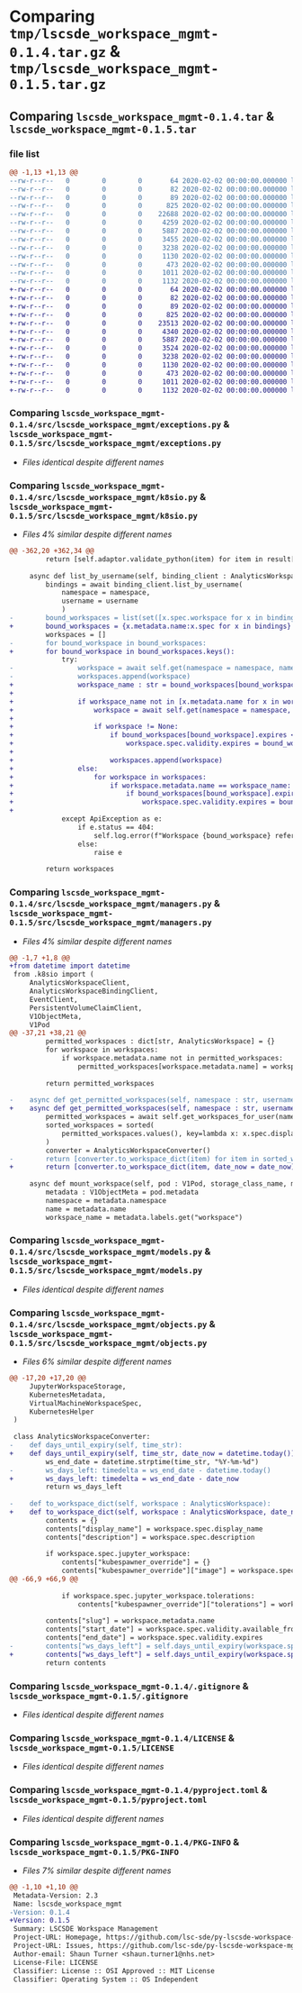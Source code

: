 # Comparing `tmp/lscsde_workspace_mgmt-0.1.4.tar.gz` & `tmp/lscsde_workspace_mgmt-0.1.5.tar.gz`

## Comparing `lscsde_workspace_mgmt-0.1.4.tar` & `lscsde_workspace_mgmt-0.1.5.tar`

### file list

```diff
@@ -1,13 +1,13 @@
--rw-r--r--   0        0        0       64 2020-02-02 00:00:00.000000 lscsde_workspace_mgmt-0.1.4/.git
--rw-r--r--   0        0        0       82 2020-02-02 00:00:00.000000 lscsde_workspace_mgmt-0.1.4/src/lscsde_workspace_mgmt/__init__.py
--rw-r--r--   0        0        0       89 2020-02-02 00:00:00.000000 lscsde_workspace_mgmt-0.1.4/src/lscsde_workspace_mgmt/_version.py
--rw-r--r--   0        0        0      825 2020-02-02 00:00:00.000000 lscsde_workspace_mgmt-0.1.4/src/lscsde_workspace_mgmt/exceptions.py
--rw-r--r--   0        0        0    22688 2020-02-02 00:00:00.000000 lscsde_workspace_mgmt-0.1.4/src/lscsde_workspace_mgmt/k8sio.py
--rw-r--r--   0        0        0     4259 2020-02-02 00:00:00.000000 lscsde_workspace_mgmt-0.1.4/src/lscsde_workspace_mgmt/managers.py
--rw-r--r--   0        0        0     5887 2020-02-02 00:00:00.000000 lscsde_workspace_mgmt-0.1.4/src/lscsde_workspace_mgmt/models.py
--rw-r--r--   0        0        0     3455 2020-02-02 00:00:00.000000 lscsde_workspace_mgmt-0.1.4/src/lscsde_workspace_mgmt/objects.py
--rw-r--r--   0        0        0     3238 2020-02-02 00:00:00.000000 lscsde_workspace_mgmt-0.1.4/.gitignore
--rw-r--r--   0        0        0     1130 2020-02-02 00:00:00.000000 lscsde_workspace_mgmt-0.1.4/LICENSE
--rw-r--r--   0        0        0      473 2020-02-02 00:00:00.000000 lscsde_workspace_mgmt-0.1.4/README.md
--rw-r--r--   0        0        0     1011 2020-02-02 00:00:00.000000 lscsde_workspace_mgmt-0.1.4/pyproject.toml
--rw-r--r--   0        0        0     1132 2020-02-02 00:00:00.000000 lscsde_workspace_mgmt-0.1.4/PKG-INFO
+-rw-r--r--   0        0        0       64 2020-02-02 00:00:00.000000 lscsde_workspace_mgmt-0.1.5/.git
+-rw-r--r--   0        0        0       82 2020-02-02 00:00:00.000000 lscsde_workspace_mgmt-0.1.5/src/lscsde_workspace_mgmt/__init__.py
+-rw-r--r--   0        0        0       89 2020-02-02 00:00:00.000000 lscsde_workspace_mgmt-0.1.5/src/lscsde_workspace_mgmt/_version.py
+-rw-r--r--   0        0        0      825 2020-02-02 00:00:00.000000 lscsde_workspace_mgmt-0.1.5/src/lscsde_workspace_mgmt/exceptions.py
+-rw-r--r--   0        0        0    23513 2020-02-02 00:00:00.000000 lscsde_workspace_mgmt-0.1.5/src/lscsde_workspace_mgmt/k8sio.py
+-rw-r--r--   0        0        0     4340 2020-02-02 00:00:00.000000 lscsde_workspace_mgmt-0.1.5/src/lscsde_workspace_mgmt/managers.py
+-rw-r--r--   0        0        0     5887 2020-02-02 00:00:00.000000 lscsde_workspace_mgmt-0.1.5/src/lscsde_workspace_mgmt/models.py
+-rw-r--r--   0        0        0     3524 2020-02-02 00:00:00.000000 lscsde_workspace_mgmt-0.1.5/src/lscsde_workspace_mgmt/objects.py
+-rw-r--r--   0        0        0     3238 2020-02-02 00:00:00.000000 lscsde_workspace_mgmt-0.1.5/.gitignore
+-rw-r--r--   0        0        0     1130 2020-02-02 00:00:00.000000 lscsde_workspace_mgmt-0.1.5/LICENSE
+-rw-r--r--   0        0        0      473 2020-02-02 00:00:00.000000 lscsde_workspace_mgmt-0.1.5/README.md
+-rw-r--r--   0        0        0     1011 2020-02-02 00:00:00.000000 lscsde_workspace_mgmt-0.1.5/pyproject.toml
+-rw-r--r--   0        0        0     1132 2020-02-02 00:00:00.000000 lscsde_workspace_mgmt-0.1.5/PKG-INFO
```

### Comparing `lscsde_workspace_mgmt-0.1.4/src/lscsde_workspace_mgmt/exceptions.py` & `lscsde_workspace_mgmt-0.1.5/src/lscsde_workspace_mgmt/exceptions.py`

 * *Files identical despite different names*

### Comparing `lscsde_workspace_mgmt-0.1.4/src/lscsde_workspace_mgmt/k8sio.py` & `lscsde_workspace_mgmt-0.1.5/src/lscsde_workspace_mgmt/k8sio.py`

 * *Files 4% similar despite different names*

```diff
@@ -362,20 +362,34 @@
         return [self.adaptor.validate_python(item) for item in result["items"]]
     
     async def list_by_username(self, binding_client : AnalyticsWorkspaceBindingClient, namespace : str, username : str):
         bindings = await binding_client.list_by_username(
             namespace = namespace,
             username = username
             )
-        bound_workspaces = list(set([x.spec.workspace for x in bindings]))
+        bound_workspaces = {x.metadata.name:x.spec for x in bindings}
         workspaces = []
-        for bound_workspace in bound_workspaces:
+        for bound_workspace in bound_workspaces.keys():
             try:
-                workspace = await self.get(namespace = namespace, name = bound_workspace)
-                workspaces.append(workspace)
+                workspace_name : str = bound_workspaces[bound_workspace].workspace
+
+                if workspace_name not in [x.metadata.name for x in workspaces]:
+                    workspace = await self.get(namespace = namespace, name = workspace_name)
+                    
+                    if workspace != None:
+                        if bound_workspaces[bound_workspace].expires < workspace.spec.validity.expires:
+                            workspace.spec.validity.expires = bound_workspaces[bound_workspace].expires
+
+                        workspaces.append(workspace)
+                else:
+                    for workspace in workspaces:
+                        if workspace.metadata.name == workspace_name:
+                            if bound_workspaces[bound_workspace].expires < workspace.spec.validity.expires:
+                                workspace.spec.validity.expires = bound_workspaces[bound_workspace].expires
+    
             except ApiException as e:
                 if e.status == 404:
                     self.log.error(f"Workspace {bound_workspace} referenced by user {username} on {namespace} does not exist")
                 else:
                     raise e    
         
         return workspaces
```

### Comparing `lscsde_workspace_mgmt-0.1.4/src/lscsde_workspace_mgmt/managers.py` & `lscsde_workspace_mgmt-0.1.5/src/lscsde_workspace_mgmt/managers.py`

 * *Files 4% similar despite different names*

```diff
@@ -1,7 +1,8 @@
+from datetime import datetime
 from .k8sio import (
     AnalyticsWorkspaceClient,
     AnalyticsWorkspaceBindingClient,
     EventClient,
     PersistentVolumeClaimClient,
     V1ObjectMeta,
     V1Pod
@@ -37,21 +38,21 @@
         permitted_workspaces : dict[str, AnalyticsWorkspace] = {}
         for workspace in workspaces:
             if workspace.metadata.name not in permitted_workspaces:
                 permitted_workspaces[workspace.metadata.name] = workspace
 
         return permitted_workspaces
 
-    async def get_permitted_workspaces(self, namespace : str, username : str):
+    async def get_permitted_workspaces(self, namespace : str, username : str, date_now = datetime.today()):
         permitted_workspaces = await self.get_workspaces_for_user(namespace, username)
         sorted_workspaces = sorted(
             permitted_workspaces.values(), key=lambda x: x.spec.display_name
         )
         converter = AnalyticsWorkspaceConverter()
-        return [converter.to_workspace_dict(item) for item in sorted_workspaces]
+        return [converter.to_workspace_dict(item, date_now = date_now) for item in sorted_workspaces]
         
     async def mount_workspace(self, pod : V1Pod, storage_class_name, mount_prefix, storage_prefix : str = "", read_only : bool = False, mount_path = ""):
         metadata : V1ObjectMeta = pod.metadata
         namespace = metadata.namespace
         name = metadata.name
         workspace_name = metadata.labels.get("workspace")
```

### Comparing `lscsde_workspace_mgmt-0.1.4/src/lscsde_workspace_mgmt/models.py` & `lscsde_workspace_mgmt-0.1.5/src/lscsde_workspace_mgmt/models.py`

 * *Files identical despite different names*

### Comparing `lscsde_workspace_mgmt-0.1.4/src/lscsde_workspace_mgmt/objects.py` & `lscsde_workspace_mgmt-0.1.5/src/lscsde_workspace_mgmt/objects.py`

 * *Files 6% similar despite different names*

```diff
@@ -17,20 +17,20 @@
     JupyterWorkspaceStorage,
     KubernetesMetadata,
     VirtualMachineWorkspaceSpec,
     KubernetesHelper
 )
 
 class AnalyticsWorkspaceConverter:
-    def days_until_expiry(self, time_str):
+    def days_until_expiry(self, time_str, date_now = datetime.today()):
         ws_end_date = datetime.strptime(time_str, "%Y-%m-%d")
-        ws_days_left: timedelta = ws_end_date - datetime.today()
+        ws_days_left: timedelta = ws_end_date - date_now
         return ws_days_left
     
-    def to_workspace_dict(self, workspace : AnalyticsWorkspace):
+    def to_workspace_dict(self, workspace : AnalyticsWorkspace, date_now = datetime.today()):
         contents = {}
         contents["display_name"] = workspace.spec.display_name
         contents["description"] = workspace.spec.description
         
         if workspace.spec.jupyter_workspace:
             contents["kubespawner_override"] = {}
             contents["kubespawner_override"]["image"] = workspace.spec.jupyter_workspace.image
@@ -66,9 +66,9 @@
 
             if workspace.spec.jupyter_workspace.tolerations:
                 contents["kubespawner_override"]["tolerations"] = workspace.spec.jupyter_workspace.tolerations
             
         contents["slug"] = workspace.metadata.name
         contents["start_date"] = workspace.spec.validity.available_from
         contents["end_date"] = workspace.spec.validity.expires
-        contents["ws_days_left"] = self.days_until_expiry(workspace.spec.validity.expires)
+        contents["ws_days_left"] = self.days_until_expiry(workspace.spec.validity.expires, date_now=date_now)
         return contents
```

### Comparing `lscsde_workspace_mgmt-0.1.4/.gitignore` & `lscsde_workspace_mgmt-0.1.5/.gitignore`

 * *Files identical despite different names*

### Comparing `lscsde_workspace_mgmt-0.1.4/LICENSE` & `lscsde_workspace_mgmt-0.1.5/LICENSE`

 * *Files identical despite different names*

### Comparing `lscsde_workspace_mgmt-0.1.4/pyproject.toml` & `lscsde_workspace_mgmt-0.1.5/pyproject.toml`

 * *Files identical despite different names*

### Comparing `lscsde_workspace_mgmt-0.1.4/PKG-INFO` & `lscsde_workspace_mgmt-0.1.5/PKG-INFO`

 * *Files 7% similar despite different names*

```diff
@@ -1,10 +1,10 @@
 Metadata-Version: 2.3
 Name: lscsde_workspace_mgmt
-Version: 0.1.4
+Version: 0.1.5
 Summary: LSCSDE Workspace Management
 Project-URL: Homepage, https://github.com/lsc-sde/py-lscsde-workspace-mgmt
 Project-URL: Issues, https://github.com/lsc-sde/py-lscsde-workspace-mgmt/issues
 Author-email: Shaun Turner <shaun.turner1@nhs.net>
 License-File: LICENSE
 Classifier: License :: OSI Approved :: MIT License
 Classifier: Operating System :: OS Independent
```


